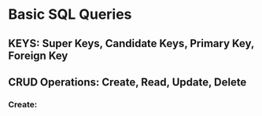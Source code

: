 # Basic SQL Queries

## KEYS: Super Keys, Candidate Keys, Primary Key, Foreign Key



## CRUD Operations: Create, Read, Update, Delete

### Create: 





